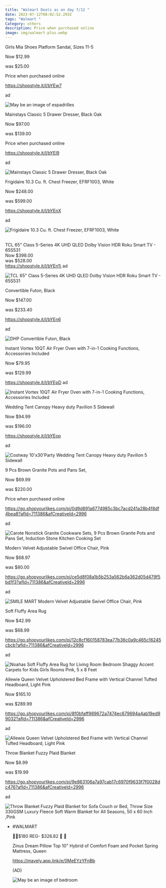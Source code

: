 ```yaml
---
title: "Walmart Deals as on day 7/12 "
date: 2023-07-12T08:02:52.293Z
tags: "Walmart "
Category: others
description: Price when purchased online
image: img/walmart-plus.webp
---
```

<!--StartFragment-->

Girls Mia Shoes Platform Sandal, Sizes 11-5

Now $12.99

was $25.00

Price when purchased online

https://shopstyle.it/l/bYEw7

ad

<!--StartFragment-->

![May be an image of espadrilles](https://scontent.fccu31-1.fna.fbcdn.net/v/t39.30808-6/358564079_721035110033982_4368354808137664914_n.jpg?stp=dst-jpg_p526x296&_nc_cat=101&ccb=1-7&_nc_sid=5cd70e&_nc_ohc=0JzChPa4l8AAX8vEMXs&_nc_ht=scontent.fccu31-1.fna&oh=00_AfBIFflMrqaQu8a08PyLr8naa3Phe2nAxvHbVWex1Ln3qA&oe=64B37E2E)

<!--EndFragment-->

Mainstays Classic 5 Drawer Dresser, Black Oak

Now $97.00

was $139.00

Price when purchased online

https://shopstyle.it/l/bYEl9

ad

![Mainstays Classic 5 Drawer Dresser, Black Oak](https://i5.walmartimages.com/asr/c5ac97f7-8b81-4d2e-ad41-4b6aed1d1a8f.3f1a37dc0a8ee762713ddd676302f5e5.jpeg?odnHeight=2000&odnWidth=2000&odnBg=FFFFFF)

<!--StartFragment-->

Frigidaire 10.3 Cu. ft. Chest Freezer, EFRF1003, White

Now $248.00

was $599.00

https://shopstyle.it/l/bYEnX

ad

<!--EndFragment-->

![Frigidaire 10.3 Cu. ft. Chest Freezer, EFRF1003, White](https://i5.walmartimages.com/seo/Frigidaire-10-3-Cu-ft-Chest-Freezer-EFRF1003-White_9def0c52-cfc2-4be3-b1cc-c7fe067184be.125d07925ecd056b96801f64fefc3601.jpeg?odnHeight=2000&odnWidth=2000&odnBg=FFFFFF)

<!--StartFragment-->

\
TCL 65" Class 5-Series 4K UHD QLED Dolby Vision HDR Roku Smart TV - 65S531\
Now $398.00\
was $528.00\
https://shopstyle.it/l/bYEn1\
ad

<!--EndFragment-->

![TCL 65" Class 5-Series 4K UHD QLED Dolby Vision HDR Roku Smart TV - 65S531](https://i5.walmartimages.com/seo/TCL-65-Class-5-Series-4K-UHD-QLED-Dolby-Vision-HDR-Roku-Smart-TV-65S531_c817136d-8463-4523-b303-f52c994d397f.2338c1f17ac16affa44b081688e00559.jpeg?odnHeight=612&odnWidth=612&odnBg=FFFFFF)

<!--StartFragment-->

Convertible Futon, Black

Now $147.00

was $233.40

https://shopstyle.it/l/bYEn6

ad

![DHP Convertible Futon, Black](https://i5.walmartimages.com/asr/4ac36a0a-ee36-4ffc-add5-60a1a99c4460_1.39fc33e04def0d27e262966eb04ecaa6.jpeg?odnHeight=612&odnWidth=612&odnBg=FFFFFF)

<!--StartFragment-->

Instant Vortex 10QT Air Fryer Oven with 7-in-1 Cooking Functions, Accessories Included

Now $79.95

was $129.99

https://shopstyle.it/l/bYEpD ad

![Instant Vortex 10QT Air Fryer Oven with 7-in-1 Cooking Functions, Accessories Included](https://i5.walmartimages.com/seo/Instant-Vortex-10QT-Air-Fryer-Oven-with-7-in-1-Cooking-Functions-Accessories-Included_4db68a41-1b0a-4a6f-9796-dbf86e3bba11.9a82b8cdcdfa96e402ba659ea6e65506.jpeg?odnHeight=2000&odnWidth=2000&odnBg=FFFFFF)

<!--StartFragment-->

Wedding Tent Canopy Heavy duty Pavilion 5 Sidewall

Now $94.99

was $196.00

https://shopstyle.it/l/bYEop

ad

<!--EndFragment-->

![Costway 10'x30'Party Wedding Tent Canopy Heavy duty Pavilion 5 Sidewall](https://i5.walmartimages.com/asr/80dedf8b-9e08-47d9-b301-36ba81bfd93c.c01f5f03e00b59ff45882ea3a8f78606.jpeg?odnHeight=2000&odnWidth=2000&odnBg=FFFFFF)

<!--StartFragment-->

9 Pcs Brown Granite Pots and Pans Set,

Now $69.99

was $220.00

Price when purchased online

https://go.shopyourlikes.com/pi/0d9d891a6774985c3bc7acd241a28b4f8df4bea8?afId=711386&afCreativeId=2996

ad

<!--EndFragment-->

![Carote Nonstick Granite Cookware Sets, 9 Pcs Brown Granite Pots and Pans Set, Induction Stone Kitchen Cooking Set](https://i5.walmartimages.com/asr/c66581ab-3662-4cf0-bb02-5d1ad5a04aa0.e402c1ee95e17ecbe18c127ebf9e512b.png?odnHeight=2000&odnWidth=2000&odnBg=FFFFFF)

<!--StartFragment-->

Modern Velvet Adjustable Swivel Office Chair, Pink

Now $68.97

was $80.00

https://go.shopyourlikes.com/pi/ce5d8f08a1b5b253a562b6a362d05d479f5bd1f3?afId=711386&afCreativeId=2996

ad

![SMILE MART Modern Velvet Adjustable Swivel Office Chair, Pink](https://i5.walmartimages.com/asr/b709acf1-14bc-484d-b4b8-8c69d1dae7d4.5e2459ba3fa8c39e336150c8b9a905d4.png?odnHeight=2000&odnWidth=2000&odnBg=FFFFFF)

<!--StartFragment-->

Soft Fluffy Area Rug

Now $42.99

was $68.99

https://go.shopyourlikes.com/pi/12c8cf160158783ea77b36c0a9c465c16245cbcb?afId=711386&afCreativeId=2996

ad

![Noahas Soft Fluffy Area Rug for Living Room Bedroom Shaggy Accent Carpets for Kids Girls Rooms Pink, 5 x 8 Feet](https://i5.walmartimages.com/asr/a5a7eb20-6057-46d2-bdf9-53d501ecfe73.e5f2298a9a6f9964f7ac7cc9438f05fa.jpeg?odnHeight=612&odnWidth=612&odnBg=FFFFFF)

<!--StartFragment-->

Allewie Queen Velvet Upholstered Bed Frame with Vertical Channel Tufted Headboard, Light Pink

Now $165.10

was $289.99

https://go.shopyourlikes.com/pi/8f0bfaff989672a7474ec679694a4ab19ed99032?afId=711386&afCreativeId=2996

ad

![Allewie Queen Velvet Upholstered Bed Frame with Vertical Channel Tufted Headboard, Light Pink](https://i5.walmartimages.com/asr/259542b3-9733-4cb2-97b2-ff8e98e53c6e.d4f070b85fe084aad917d805dc6ef947.jpeg?odnHeight=612&odnWidth=612&odnBg=FFFFFF)

<!--StartFragment-->

Throw Blanket Fuzzy Plaid Blanket

Now $8.99

was $19.99

https://go.shopyourlikes.com/pi/9e863106a7a97cab17c6970f9633f7f0028dc476?afId=711386&afCreativeId=2996

ad

<!--EndFragment-->

![Throw Blanket Fuzzy Plaid Blanket for Sofa Couch or Bed, Throw Size 330GSM Luxury Fleece Soft Warm Blanket for All Seasons, 50 x 60 Inch ,Pink](https://i5.walmartimages.com/asr/af4fd382-74e2-4416-944d-4d0fa3b6c4b0.e52c17074dd9f767b46ce0aebaff1d8f.jpeg?odnHeight=2000&odnWidth=2000&odnBg=FFFFFF)

<!--EndFragment-->

* <!--StartFragment-->

  \#WALMART

  🌺🦋$180 REG- $326.82 🦋 🌺

  Zinus Dream Pillow Top 10" Hybrid of Comfort Foam and Pocket Spring Mattress, Queen

  https://mavely.app.link/e/0MeEYzYFnBb

  (AD)

  <!--EndFragment--><!--StartFragment-->

  ![May be an image of bedroom](https://scontent.fccu11-1.fna.fbcdn.net/v/t39.30808-6/359736992_5768513149952721_1128941537589699716_n.jpg?_nc_cat=106&cb=99be929b-59f725be&ccb=1-7&_nc_sid=5cd70e&_nc_ohc=8yvPMlk9f3MAX9lkfGz&_nc_ht=scontent.fccu11-1.fna&oh=00_AfD3JLh9OH6MLSA9zR4PrheSXyFOA9nTqxBIHAdxTL8Ecw&oe=64B3D43D)

  <!--EndFragment-->